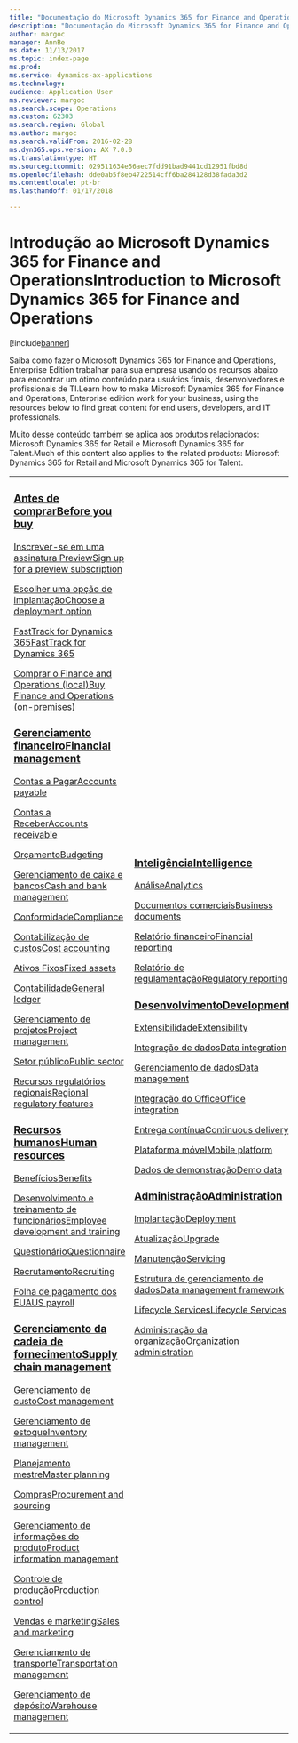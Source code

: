 ```yaml
---
title: "Documentação do Microsoft Dynamics 365 for Finance and Operations, Enterprise Edition"
description: "Documentação do Microsoft Dynamics 365 for Finance and Operations, Enterprise Edition."
author: margoc
manager: AnnBe
ms.date: 11/13/2017
ms.topic: index-page
ms.prod: 
ms.service: dynamics-ax-applications
ms.technology: 
audience: Application User
ms.reviewer: margoc
ms.search.scope: Operations
ms.custom: 62303
ms.search.region: Global
ms.author: margoc
ms.search.validFrom: 2016-02-28
ms.dyn365.ops.version: AX 7.0.0
ms.translationtype: HT
ms.sourcegitcommit: 029511634e56aec7fdd91bad9441cd12951fbd8d
ms.openlocfilehash: dde0ab5f8eb4722514cff6ba284128d38fada3d2
ms.contentlocale: pt-br
ms.lasthandoff: 01/17/2018

---
```


# <a name="introduction-to-microsoft-dynamics-365-for-finance-and-operations"></a><span data-ttu-id="82ba6-103">Introdução ao Microsoft Dynamics 365 for Finance and Operations</span><span class="sxs-lookup"><span data-stu-id="82ba6-103">Introduction to Microsoft Dynamics 365 for Finance and Operations</span></span>
[!include[banner](includes/banner.md)]

<span data-ttu-id="82ba6-104">Saiba como fazer o Microsoft Dynamics 365 for Finance and Operations, Enterprise Edition trabalhar para sua empresa usando os recursos abaixo para encontrar um ótimo conteúdo para usuários finais, desenvolvedores e profissionais de TI.</span><span class="sxs-lookup"><span data-stu-id="82ba6-104">Learn how to make Microsoft Dynamics 365 for Finance and Operations, Enterprise edition work for your business, using the resources below to find great content for end users, developers, and IT professionals.</span></span> 

<span data-ttu-id="82ba6-105">Muito desse conteúdo também se aplica aos produtos relacionados: Microsoft Dynamics 365 for Retail e Microsoft Dynamics 365 for Talent.</span><span class="sxs-lookup"><span data-stu-id="82ba6-105">Much of this content also applies to the related products: Microsoft Dynamics 365 for Retail and Microsoft Dynamics 365 for Talent.</span></span> 

<table>
<colgroup>
<col width="33%" />
<col width="33%" />
<col width="33%" />
</colgroup>
<tbody>
<tr class="odd">
<td>
<h3><span data-ttu-id="82ba6-106"><a href="get-started/before-you-buy.md">Antes de comprar</a></span><span class="sxs-lookup"><span data-stu-id="82ba6-106"><a href="get-started/before-you-buy.md">Before you buy</a></span></span></h3>
<p><span data-ttu-id="82ba6-107"><a href="../dev-itpro/dev-tools/sign-up-preview-subscription.md">Inscrever-se em uma assinatura Preview</a></span><span class="sxs-lookup"><span data-stu-id="82ba6-107"><a href="../dev-itpro/dev-tools/sign-up-preview-subscription.md">Sign up for a preview subscription</a></span></span></p>
 <p><span data-ttu-id="82ba6-108"><a href="../dev-itpro/deployment/choose-deployment-type.md">Escolher uma opção de implantação</a></span><span class="sxs-lookup"><span data-stu-id="82ba6-108"><a href="../dev-itpro/deployment/choose-deployment-type.md">Choose a deployment option</a></span></span></p>
  <p><span data-ttu-id="82ba6-109"><a href="get-started/fasttrack-dynamics-365-overview.md">FastTrack for Dynamics 365</a></span><span class="sxs-lookup"><span data-stu-id="82ba6-109"><a href="get-started/fasttrack-dynamics-365-overview.md">FastTrack for Dynamics 365</a></span></span></p>
  <p><span data-ttu-id="82ba6-110"><a href="get-started/purchase-on-premises.md">Comprar o Finance and Operations (local)</a></span><span class="sxs-lookup"><span data-stu-id="82ba6-110"><a href="get-started/purchase-on-premises.md">Buy Finance and Operations (on-premises)</a></span></span></p>

<h3><span data-ttu-id="82ba6-111"><a href="../financials/index.md">Gerenciamento financeiro</a></span><span class="sxs-lookup"><span data-stu-id="82ba6-111"><a href="../financials/index.md">Financial management</a></span></span></h3>
<p><span data-ttu-id="82ba6-112"><a href="../financials/accounts-payable/accounts-payable.md">Contas a Pagar</a></span><span class="sxs-lookup"><span data-stu-id="82ba6-112"><a href="../financials/accounts-payable/accounts-payable.md">Accounts payable</a></span></span></p>
<p><span data-ttu-id="82ba6-113"><a href="../financials/accounts-receivable/accounts-receivable.md">Contas a Receber</a></span><span class="sxs-lookup"><span data-stu-id="82ba6-113"><a href="../financials/accounts-receivable/accounts-receivable.md">Accounts receivable</a></span></span></p>
<p><span data-ttu-id="82ba6-114"><a href="../financials/budgeting/budgeting-overview.md">Orçamento</a></span><span class="sxs-lookup"><span data-stu-id="82ba6-114"><a href="../financials/budgeting/budgeting-overview.md">Budgeting</a></span></span></p>
<p><span data-ttu-id="82ba6-115"><a href="../financials/cash-bank-management/cash-bank-management.md">Gerenciamento de caixa e bancos</a></span><span class="sxs-lookup"><span data-stu-id="82ba6-115"><a href="../financials/cash-bank-management/cash-bank-management.md">Cash and bank management</a></span></span></p>
<p><span data-ttu-id="82ba6-116"><a href="../financials/general-ledger/audit-policy-rules.md">Conformidade</a></span><span class="sxs-lookup"><span data-stu-id="82ba6-116"><a href="../financials/general-ledger/audit-policy-rules.md">Compliance</a></span></span></p>
<p><span data-ttu-id="82ba6-117"><a href="../financials/cost-accounting/cost-accounting-home-page.md">Contabilização de custos</a></span><span class="sxs-lookup"><span data-stu-id="82ba6-117"><a href="../financials/cost-accounting/cost-accounting-home-page.md">Cost accounting</a></span></span></p>
<p><span data-ttu-id="82ba6-118"><a href="../financials/fixed-assets/fixed-assets.md">Ativos Fixos</a></span><span class="sxs-lookup"><span data-stu-id="82ba6-118"><a href="../financials/fixed-assets/fixed-assets.md">Fixed assets</a></span></span></p>
<p><span data-ttu-id="82ba6-119"><a href="../financials/general-ledger/general-ledger.md">Contabilidade</a></span><span class="sxs-lookup"><span data-stu-id="82ba6-119"><a href="../financials/general-ledger/general-ledger.md">General ledger</a></span></span></p>
<p><span data-ttu-id="82ba6-120"><a href="../financials/project-management/overview-project-management-accounting.md">Gerenciamento de projetos</a></span><span class="sxs-lookup"><span data-stu-id="82ba6-120"><a href="../financials/project-management/overview-project-management-accounting.md">Project management</a></span></span></p>
<p><span data-ttu-id="82ba6-121"><a href="../financials/public-sector/public-sector-functionality.md">Setor público</a></span><span class="sxs-lookup"><span data-stu-id="82ba6-121"><a href="../financials/public-sector/public-sector-functionality.md">Public sector</a></span></span></p>
<p><span data-ttu-id="82ba6-122"><a href="../dev-itpro/lcs-solutions/country-region.md">Recursos regulatórios regionais</a></span><span class="sxs-lookup"><span data-stu-id="82ba6-122"><a href="../dev-itpro/lcs-solutions/country-region.md">Regional regulatory features</a></span></span></p>

<H3><span data-ttu-id="82ba6-123"><a href="hr/hr-landing-page.md">Recursos humanos</a></span><span class="sxs-lookup"><span data-stu-id="82ba6-123"><a href="hr/hr-landing-page.md">Human resources</a></span></span></h3>
<p><span data-ttu-id="82ba6-124"><a href="../talent/manage-benefit-program.md">Benefícios</a></span><span class="sxs-lookup"><span data-stu-id="82ba6-124"><a href="../talent/manage-benefit-program.md">Benefits</a></span></span></p>
<p><span data-ttu-id="82ba6-125"><a href="../talent/performance-management-overview.md">Desenvolvimento e treinamento de funcionários</a></span><span class="sxs-lookup"><span data-stu-id="82ba6-125"><a href="../talent/performance-management-overview.md">Employee development and training</a></span></span></p>
<p><span data-ttu-id="82ba6-126"><a href="../talent/questionnaires.md">Questionário</a></span><span class="sxs-lookup"><span data-stu-id="82ba6-126"><a href="../talent/questionnaires.md">Questionnaire</a></span></span></p>
<p><span data-ttu-id="82ba6-127"><a href="hr/manage-recruiting-process.md">Recrutamento</a></span><span class="sxs-lookup"><span data-stu-id="82ba6-127"><a href="hr/manage-recruiting-process.md">Recruiting</a></span></span></p>
<p><span data-ttu-id="82ba6-128"><a href="hr/localizations/noam-usa-payroll.md">Folha de pagamento dos EUA</a></span><span class="sxs-lookup"><span data-stu-id="82ba6-128"><a href="hr/localizations/noam-usa-payroll.md">US payroll</a></span></span></p>

<h3><span data-ttu-id="82ba6-129"><a href="../supply-chain/index.md">Gerenciamento da cadeia de fornecimento</a></span><span class="sxs-lookup"><span data-stu-id="82ba6-129"><a href="../supply-chain/index.md">Supply chain management</a></span></span></h3>
<p><span data-ttu-id="82ba6-130"><a href="../supply-chain/cost-management/costing-sheets.md">Gerenciamento de custo</a></span><span class="sxs-lookup"><span data-stu-id="82ba6-130"><a href="../supply-chain/cost-management/costing-sheets.md">Cost management</a></span></span></p>
<p><span data-ttu-id="82ba6-131"><a href="../supply-chain/inventory/inventory-home-page.md">Gerenciamento de estoque</a></span><span class="sxs-lookup"><span data-stu-id="82ba6-131"><a href="../supply-chain/inventory/inventory-home-page.md">Inventory management</a></span></span></p>
<p><span data-ttu-id="82ba6-132"><a href="../supply-chain/master-planning/master-plans.md">Planejamento mestre</a></span><span class="sxs-lookup"><span data-stu-id="82ba6-132"><a href="../supply-chain/master-planning/master-plans.md">Master planning</a></span></span></p>
<p><span data-ttu-id="82ba6-133"><a href="../supply-chain/procurement/procurement-sourcing-overview.md">Compras</a></span><span class="sxs-lookup"><span data-stu-id="82ba6-133"><a href="../supply-chain/procurement/procurement-sourcing-overview.md">Procurement and sourcing</a></span></span></p>
<p><span data-ttu-id="82ba6-134"><a href="../supply-chain/pim/product-information.md">Gerenciamento de informações do produto</a></span><span class="sxs-lookup"><span data-stu-id="82ba6-134"><a href="../supply-chain/pim/product-information.md">Product information management</a></span></span></p>
<p><span data-ttu-id="82ba6-135"><a href="../supply-chain/production-control/production-process-overview.md">Controle de produção</a></span><span class="sxs-lookup"><span data-stu-id="82ba6-135"><a href="../supply-chain/production-control/production-process-overview.md">Production control</a></span></span></p>
<p><span data-ttu-id="82ba6-136"><a href="../supply-chain/sales-marketing/overview-sales-marketing.md">Vendas e marketing</a></span><span class="sxs-lookup"><span data-stu-id="82ba6-136"><a href="../supply-chain/sales-marketing/overview-sales-marketing.md">Sales and marketing</a></span></span></p>
<p><span data-ttu-id="82ba6-137"><a href="../supply-chain/transportation/transportation-management-overview.md">Gerenciamento de transporte</a></span><span class="sxs-lookup"><span data-stu-id="82ba6-137"><a href="../supply-chain/transportation/transportation-management-overview.md">Transportation management</a></span></span></p>
<p><span data-ttu-id="82ba6-138"><a href="../supply-chain/warehousing/warehouse-configuration.md">Gerenciamento de depósito</a></span><span class="sxs-lookup"><span data-stu-id="82ba6-138"><a href="../supply-chain/warehousing/warehouse-configuration.md">Warehouse management</a></span></span></p>

</td>
<td>
<h3><span data-ttu-id="82ba6-139"><a href="../dev-itpro/analytics/bi-reporting-home-page.md">Inteligência</a></span><span class="sxs-lookup"><span data-stu-id="82ba6-139"><a href="../dev-itpro/analytics/bi-reporting-home-page.md">Intelligence</a></span></span></h3>
<p><span data-ttu-id="82ba6-140"><a href="../dev-itpro/analytics/analytics.md">Análise</a></span><span class="sxs-lookup"><span data-stu-id="82ba6-140"><a href="../dev-itpro/analytics/analytics.md">Analytics</a></span></span></p>
 <p><span data-ttu-id="82ba6-141"><a href="../dev-itpro/analytics/document-reporting-services.md">Documentos comerciais</a></span><span class="sxs-lookup"><span data-stu-id="82ba6-141"><a href="../dev-itpro/analytics/document-reporting-services.md">Business documents</a></span></span></p>
<p><span data-ttu-id="82ba6-142"><a href="../dev-itpro/analytics/financial-reporting-intro.md">Relatório financeiro</a></span><span class="sxs-lookup"><span data-stu-id="82ba6-142"><a href="../dev-itpro/analytics/financial-reporting-intro.md">Financial reporting</a></span></span></p>
<p><span data-ttu-id="82ba6-143"><a href="../dev-itpro/analytics/general-electronic-reporting.md">Relatório de regulamentação</a></span><span class="sxs-lookup"><span data-stu-id="82ba6-143"><a href="../dev-itpro/analytics/general-electronic-reporting.md">Regulatory reporting</a></span></span></p>



<h3><span data-ttu-id="82ba6-144"><a href="../dev-itpro/dev-tools/developer-home-page.md">Desenvolvimento</span><span class="sxs-lookup"><span data-stu-id="82ba6-144"><a href="../dev-itpro/dev-tools/developer-home-page.md">Development</span></span></h3>
<p><span data-ttu-id="82ba6-145"><a href="../dev-itpro/extensibility/extensibility-home-page.md">Extensibilidade</a></span><span class="sxs-lookup"><span data-stu-id="82ba6-145"><a href="../dev-itpro/extensibility/extensibility-home-page.md">Extensibility</a></span></span></p>

<p><span data-ttu-id="82ba6-146"><a href="../dev-itpro/data-entities/integration-overview.md">Integração de dados</a></span><span class="sxs-lookup"><span data-stu-id="82ba6-146"><a href="../dev-itpro/data-entities/integration-overview.md">Data integration</a></span></span></p>
<p><span data-ttu-id="82ba6-147"><a href="../dev-itpro/data-entities/data-entities.md">Gerenciamento de dados</a></span><span class="sxs-lookup"><span data-stu-id="82ba6-147"><a href="../dev-itpro/data-entities/data-entities.md">Data management</a></span></span></p>

<p><span data-ttu-id="82ba6-148"><a href="../dev-itpro/office-integration/office-integration.md">Integração do Office</a></span><span class="sxs-lookup"><span data-stu-id="82ba6-148"><a href="../dev-itpro/office-integration/office-integration.md">Office integration</a></span></span></p>
<p><span data-ttu-id="82ba6-149"><a href="../dev-itpro/dev-tools/continuous-delivery-home-page.md">Entrega contínua</a></span><span class="sxs-lookup"><span data-stu-id="82ba6-149"><a href="../dev-itpro/dev-tools/continuous-delivery-home-page.md">Continuous delivery</a></span></span></p>
<p><span data-ttu-id="82ba6-150"><a href="../dev-itpro/mobile-apps/platform/mobile-platform-home-page.md">Plataforma móvel</a></span><span class="sxs-lookup"><span data-stu-id="82ba6-150"><a href="../dev-itpro/mobile-apps/platform/mobile-platform-home-page.md">Mobile platform</a></span></span></p>
<p><span data-ttu-id="82ba6-151"><a href="get-started/demo-data.md">Dados de demonstração</a></span><span class="sxs-lookup"><span data-stu-id="82ba6-151"><a href="get-started/demo-data.md">Demo data</a></span></span></p>

<h3><span data-ttu-id="82ba6-152"><a href="../dev-itpro/sysadmin/system-administration-home-page.md">Administração</span><span class="sxs-lookup"><span data-stu-id="82ba6-152"><a href="../dev-itpro/sysadmin/system-administration-home-page.md">Administration</span></span></h3>
<p><span data-ttu-id="82ba6-153"><a href="../dev-itpro/deployment/choose-deployment-type.md">Implantação</a></span><span class="sxs-lookup"><span data-stu-id="82ba6-153"><a href="../dev-itpro/deployment/choose-deployment-type.md">Deployment</a></span></span></p>
<p><span data-ttu-id="82ba6-154"><a href="../dev-itpro/migration-upgrade/upgrade-home-page.md">Atualização</a></span><span class="sxs-lookup"><span data-stu-id="82ba6-154"><a href="../dev-itpro/migration-upgrade/upgrade-home-page.md">Upgrade</a></span></span></p>
<p><span data-ttu-id="82ba6-155"><a href="../dev-itpro/dev-tools/continuous-delivery-home-page.md#servicing">Manutenção</a></span><span class="sxs-lookup"><span data-stu-id="82ba6-155"><a href="../dev-itpro/dev-tools/continuous-delivery-home-page.md#servicing">Servicing</a></span></span></p>
<p><span data-ttu-id="82ba6-156"><a href="../dev-itpro/data-entities/data-entities.md">Estrutura de gerenciamento de dados</a></span><span class="sxs-lookup"><span data-stu-id="82ba6-156"><a href="../dev-itpro/data-entities/data-entities.md">Data management framework</a></span></span></p>
<p><span data-ttu-id="82ba6-157"><a href="../dev-itpro/lifecycle-services/lcs.md">Lifecycle Services</a></span><span class="sxs-lookup"><span data-stu-id="82ba6-157"><a href="../dev-itpro/lifecycle-services/lcs.md">Lifecycle Services</a></span></span></p>
<p><span data-ttu-id="82ba6-158"><a href="organization-administration/organization-administration-home-page.md">Administração da organização</a></span><span class="sxs-lookup"><span data-stu-id="82ba6-158"><a href="organization-administration/organization-administration-home-page.md">Organization administration</a></span></span></p>
</td>
<td>
<h3><span data-ttu-id="82ba6-159">Produtos relacionados</span><span class="sxs-lookup"><span data-stu-id="82ba6-159">Related products</span></span></h3>
<h4><span data-ttu-id="82ba6-160"><a href="../talent/index.md">Dynamics 365 for Talent</a></span><span class="sxs-lookup"><span data-stu-id="82ba6-160"><a href="../talent/index.md">Dynamics 365 for Talent</a></span></span></h4>
<p><span data-ttu-id="82ba6-161"><a href="../talent/manage-benefit-program.md">Benefícios</a></span><span class="sxs-lookup"><span data-stu-id="82ba6-161"><a href="../talent/manage-benefit-program.md">Benefits</a></span></span></p>
<p><span data-ttu-id="82ba6-162"><a href="../talent/performance-management-overview.md">Desenvolvimento e treinamento de funcionários</a></span><span class="sxs-lookup"><span data-stu-id="82ba6-162"><a href="../talent/performance-management-overview.md">Employee development and training</a></span></span></p>
<p><span data-ttu-id="82ba6-163"><a href="../talent/questionnaires.md">Questionário</a></span><span class="sxs-lookup"><span data-stu-id="82ba6-163"><a href="../talent/questionnaires.md">Questionnaire</a></span></span></p>

<h4><span data-ttu-id="82ba6-164"><a href="../retail/index.md">Dynamics 365 for Retail</a></span><span class="sxs-lookup"><span data-stu-id="82ba6-164"><a href="../retail/index.md">Dynamics 365 for Retail</a></span></span></h4>
<p><span data-ttu-id="82ba6-165"><a href="../retail/call-center-functionality.md">Call center</span><span class="sxs-lookup"><span data-stu-id="82ba6-165"><a href="../retail/call-center-functionality.md">Call center</span></span></p>
<p><span data-ttu-id="82ba6-166"><a href="../retail/define-maintain-retail-channels.md">Configuração e gerenciamento de canal</span><span class="sxs-lookup"><span data-stu-id="82ba6-166"><a href="../retail/define-maintain-retail-channels.md">Channel setup and management</span></span></p>
<p><span data-ttu-id="82ba6-167"><a href="../retail/retail-peripherals-overview.md">MPOS e Cloud POS</span><span class="sxs-lookup"><span data-stu-id="82ba6-167"><a href="../retail/retail-peripherals-overview.md">MPOS and Cloud POS</span></span></p>
<p><span data-ttu-id="82ba6-168"><a href="../retail/dev-itpro/dev-retail-home-page.md">Desenvolvedor do Retail e administração</span><span class="sxs-lookup"><span data-stu-id="82ba6-168"><a href="../retail/dev-itpro/dev-retail-home-page.md">Retail developer and administration</span></span></p>

</td>
</tr>

</tbody>
</table>


